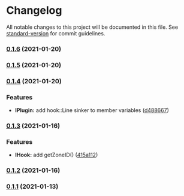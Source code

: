 # Changelog

All notable changes to this project will be documented in this file. See [standard-version](https://github.com/conventional-changelog/standard-version) for commit guidelines.

### [0.1.6](https://github.com/Stuff-Mods/MHW-CommonLib/compare/v0.1.5...v0.1.6) (2021-01-20)

### [0.1.5](https://github.com/Stuff-Mods/MHW-CommonLib/compare/v0.1.4...v0.1.5) (2021-01-20)

### [0.1.4](https://github.com/Stuff-Mods/MHW-CommonLib/compare/v0.1.3...v0.1.4) (2021-01-20)


### Features

* **IPlugin:** add hook::Line sinker to member variables ([d488667](https://github.com/Stuff-Mods/MHW-CommonLib/commit/d488667cb228ae46ab6531b0d4aae6a801d21def))

### [0.1.3](https://github.com/Stuff-Mods/MHW-CommonLib/compare/v0.1.2...v0.1.3) (2021-01-16)


### Features

* **IHook:** add getZoneID() ([415a112](https://github.com/Stuff-Mods/MHW-CommonLib/commit/415a112a26019d349b5c3ea689758e2760e56f88))

### [0.1.2](https://github.com/Stuff-Mods/MHW-CommonLib/compare/v0.1.1...v0.1.2) (2021-01-16)

### [0.1.1](https://github.com/Stuff-Mods/MHW-CommonLib/compare/v0.1.0...v0.1.1) (2021-01-13)
